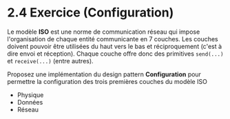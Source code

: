 # 2.4 Exercice (Configuration)

Le modèle **ISO** est une norme de communication réseau qui impose l'organisation de chaque entité communicante en 7 couches. Les couches doivent pouvoir être utilisées du haut vers le bas et réciproquement (c'est à dire envoi et réception). Chaque couche offre donc des primitives `send(...)` et `receive(...)` (entre autres).

Proposez une implémentation du design pattern **Configuration** pour permettre la configuration des trois premières couches du modèle ISO

- Physique
- Données
- Réseau

